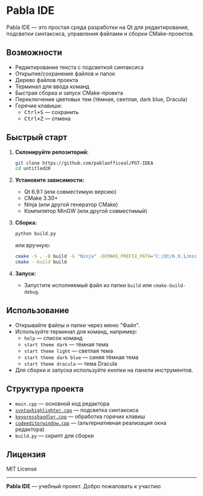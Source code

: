 # Pabla IDE

Pabla IDE — это простая среда разработки на Qt для редактирования, подсветки синтаксиса, управления файлами и сборки CMake-проектов.

## Возможности

- Редактирование текста с подсветкой синтаксиса
- Открытие/сохранение файлов и папок
- Дерево файлов проекта
- Терминал для ввода команд
- Быстрая сборка и запуск CMake-проекта
- Переключение цветовых тем (тёмная, светлая, dark blue, Dracula)
- Горячие клавиши:  
  - <kbd>Ctrl+S</kbd> — сохранить  
  - <kbd>Ctrl+Z</kbd> — отмена

## Быстрый старт

1. **Склонируйте репозиторий:**
   ```sh
   git clone https://github.com/pablaofficeal/PGT-IDEA
   cd untitled20
   ```

2. **Установите зависимости:**
   - Qt 6.9.1 (или совместимую версию)
   - CMake 3.30+
   - Ninja (или другой генератор CMake)
   - Компилятор MinGW (или другой совместимый)

3. **Сборка:**
   ```sh
   python build.py
   ```
   или вручную:
   ```sh
   cmake -S . -B build -G "Ninja" -DCMAKE_PREFIX_PATH="C:/Qt/6.9.1/mingw_64"
   cmake --build build
   ```

4. **Запуск:**
   - Запустите исполняемый файл из папки `build` или `cmake-build-debug`.

## Использование

- Открывайте файлы и папки через меню "Файл".
- Используйте терминал для команд, например:
  - `help` — список команд
  - `start theme dark` — тёмная тема
  - `start theme light` — светлая тема
  - `start theme dark blue` — синяя тёмная тема
  - `start theme dracula` — тема Dracula
- Для сборки и запуска используйте кнопки на панели инструментов.

## Структура проекта

- `main.cpp` — основной код редактора
- [`syntaxhighlighter.cpp`](syntaxhighlighter.cpp) — подсветка синтаксиса
- [`keypresshandler.cpp`](keypresshandler.cpp) — обработка горячих клавиш
- [`codeeditorwindow.cpp`](codeeditorwindow.cpp) — (альтернативная реализация окна редактора)
- `build.py` — скрипт для сборки

## Лицензия

MIT License

---

**Pabla IDE** — учебный проект. Добро пожаловать к участию
